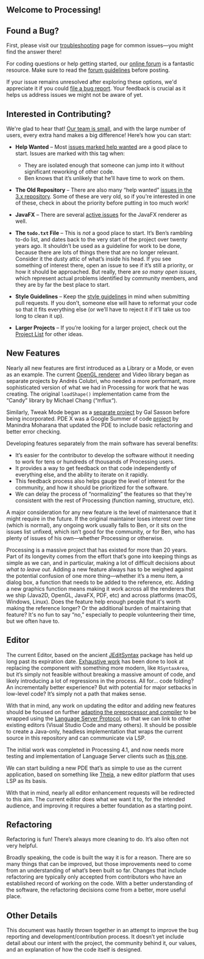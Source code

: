 ## Welcome to Processing!

## Found a Bug?

First, please visit our [troubleshooting](https://github.com/processing/processing/wiki/Troubleshooting) page for common issues—you might find the answer there!

For coding questions or help getting started, our [online forum](https://discourse.processing.org/) is a fantastic resource. Make sure to read the [forum guidelines](https://discourse.processing.org/t/welcome-to-the-processing-foundation-discourse/8) before posting.

If your issue remains unresolved after exploring these options, we'd appreciate it if you could [file a bug report](https://github.com/processing/processing4/issues). Your feedback is crucial as it helps us address issues we might not be aware of yet.

## Interested in Contributing?

We're glad to hear that! [Our team is small](https://github.com/processing/processing4/graphs/contributors), and with the large number of users, every extra hand makes a big difference! Here’s how you can start:

* **Help Wanted** – Most [issues marked help wanted](https://github.com/processing/processing4/issues?q=is%3Aissue+is%3Aopen+label%3A%22help+wanted%22) are a good place to start. Issues are marked with this tag when:

    * They are isolated enough that someone can jump into it without significant reworking of other code.
    * Ben knows that it’s unlikely that he’ll have time to work on them.

* **The Old Repository** – There are also many “help wanted” [issues in the 3.x repository](https://github.com/processing/processing4/issues?q=is%3Aissue+is%3Aopen+label%3A%22help+wanted%22). Some of these are very old, so if you're interested in one of these, check in about the priority before putting in too much work!

* **JavaFX** – There are several [active issues](https://github.com/processing/processing4-javafx/issues?q=is%3Aissue+is%3Aopen+sort%3Aupdated-desc) for the JavaFX renderer as well.

* **The `todo.txt` File** – This is *not* a good place to start. It’s Ben’s rambling to-do list, and dates back to the very start of the project over twenty years ago. It shouldn’t be used as a guideline for work to be done, because there are lots of things there that are no longer relevant. Consider it the dusty attic of what’s inside his head. If you see something of interest there, open an issue to see if it’s still a priority, or how it should be approached. But really, there are *so many open issues*, which represent actual problems identified by community members, and they are by far the best place to start.

* **Style Guidelines** – Keep the [style guidelines](https://github.com/processing/processing/wiki/Style-Guidelines) in mind when submitting pull requests. If you don’t, someone else will have to reformat your code so that it fits everything else (or we’ll have to reject it if it’ll take us too long to clean it up).

* **Larger Projects** – If you’re looking for a larger project, check out the [Project List](https://github.com/processing/processing/wiki/Project-List#processing) for other ideas.


## New Features

Nearly all new features are first introduced as a Library or a Mode, or even as an example. The current [OpenGL renderer](http://glgraphics.sourceforge.net/) and Video library began as separate projects by Andrés Colubri, who needed a more performant, more sophisticated version of what we had in Processing for work that he was creating. The original `loadShape()` implementation came from the “Candy” library by Michael Chang (“mflux“).

Similarly, Tweak Mode began as a [separate project](http://galsasson.com/tweakmode/) by Gal Sasson before being incorporated. PDE X was a Google Summer of code [project](https://github.com/processing/processing-experimental) by Manindra Moharana that updated the PDE to include basic refactoring and better error checking.

Developing features separately from the main software has several benefits:

* It’s easier for the contributor to develop the software without it needing to work for tens or hundreds of thousands of Processing users.
* It provides a way to get feedback on that code independently of everything else, and the ability to iterate on it rapidly.
* This feedback process also helps gauge the level of interest for the community, and how it should be prioritized for the software.
* We can delay the process of “normalizing” the features so that they’re consistent with the rest of Processing (function naming, structure, etc).

A major consideration for any new feature is the level of maintenance that it might require in the future. If the original maintainer loses interest over time (which is normal), any ongoing work usually falls to Ben, or it sits on the issues list unfixed, which isn’t good for the community, or for Ben, who has plenty of issues of his own—whether Processing or otherwise.

Processing is a massive project that has existed for more than 20 years. Part of its longevity comes from the effort that’s gone into keeping things as simple as we can, and in particular, making a lot of difficult decisions about *what to leave out*. Adding a new feature always has to be weighed against the potential confusion of one more thing—whether it’s a menu item, a dialog box, a function that needs to be added to the reference, etc. Adding a new graphics function means making it work across all the renderers that we ship (Java2D, OpenGL, JavaFX, PDF, etc) and across platforms (macOS, Windows, Linux). Does the feature help enough people that it's worth making the reference longer? Or the additional burden of maintaining that feature? It's no fun to say “no,” especially to people volunteering their time, but we often have to.


## Editor

The current Editor, based on the ancient [JEditSyntax](http://syntax.jedit.org/) package has held up long past its expiration date. [Exhaustive work](https://github.com/processing/processing4/blob/master/app/src/processing/app/syntax/README.md) has been done to look at replacing the component with something more modern, like `RSyntaxArea`, but it’s simply not feasible without breaking a massive amount of code, and likely introducing a lot of regressions in the process. All for… code folding? An incrementally better experience? But with potential for major setbacks in low-level code? It’s simply not a path that makes sense.

With that in mind, any work on updating the editor and adding new features should be focused on further [adapting the preprocessor and compiler](https://github.com/processing/processing4/issues/117) to be wrapped using the [Language Server Protocol](https://en.wikipedia.org/wiki/Language_Server_Protocol), so that we can link to other existing editors (Visual Studio Code and many others). It should be possible to create a Java-only, headless implementation that wraps the current source in this repository and can communicate via LSP. 

The initial work was completed in Processing 4.1, and now needs more testing and implementation of Language Server clients such as [this one](https://github.com/kgtkr/processing-language-server-vscode).

We can start building a new PDE that’s as simple to use as the current application, based on something like [Theia](https://theia-ide.org/), a new editor platform that uses LSP as its basis.

With that in mind, nearly all editor enhancement requests will be redirected to this aim. The current editor does what we want it to, for the intended audience, and improving it requires a better foundation as a starting point.


## Refactoring

Refactoring is fun! There’s always more cleaning to do. It’s also often not very helpful.

Broadly speaking, the code is built the way it is for a reason. There are so many things that can be improved, but those improvements need to come from an understanding of what’s been built so far. Changes that include refactoring are typically only accepted from contributors who have an established record of working on the code. With a better understanding of the software, the refactoring decisions come from a better, more useful place.


## Other Details

This document was hastily thrown together in an attempt to improve the bug reporting and development/contribution process. It doesn’t yet include detail about our intent with the project, the community behind it, our values, and an explanation of how the code itself is designed.
